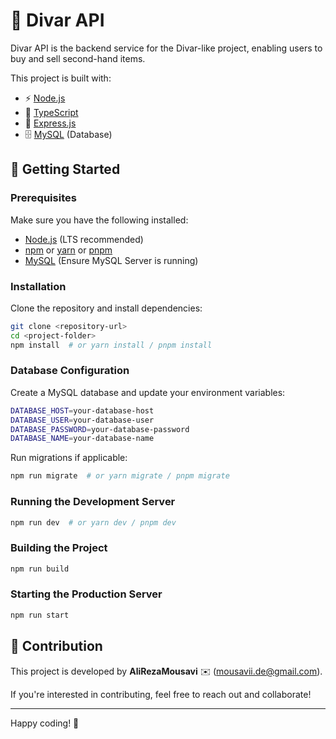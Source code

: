 # 📌 Divar API

Divar API is the backend service for the Divar-like project, enabling users to buy and sell second-hand items.

This project is built with:

-   ⚡ [Node.js](https://nodejs.org/)
-   🔹 [TypeScript](https://www.typescriptlang.org/)
-   🚀 [Express.js](https://expressjs.com/)
-   🗄️ [MySQL](https://www.mysql.com/) (Database)

## 🚀 Getting Started

### Prerequisites

Make sure you have the following installed:

-   [Node.js](https://nodejs.org/) (LTS recommended)
-   [npm](https://www.npmjs.com/) or [yarn](https://yarnpkg.com/) or [pnpm](https://pnpm.io/)
-   [MySQL](https://www.mysql.com/) (Ensure MySQL Server is running)

### Installation

Clone the repository and install dependencies:

```bash
git clone <repository-url>
cd <project-folder>
npm install  # or yarn install / pnpm install
```

### Database Configuration

Create a MySQL database and update your environment variables:

```bash
DATABASE_HOST=your-database-host
DATABASE_USER=your-database-user
DATABASE_PASSWORD=your-database-password
DATABASE_NAME=your-database-name
```

Run migrations if applicable:

```bash
npm run migrate  # or yarn migrate / pnpm migrate
```

### Running the Development Server

```bash
npm run dev  # or yarn dev / pnpm dev
```

### Building the Project

```bash
npm run build
```

### Starting the Production Server

```bash
npm run start
```

## 🤝 Contribution

This project is developed by **AliRezaMousavi** ✉️ (mousavii.de@gmail.com).

If you're interested in contributing, feel free to reach out and collaborate!

---

Happy coding! 🚀
